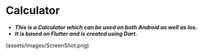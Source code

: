 # Calculator

- ***This is a Calculator which can be used on both Android as well as Ios.***
- ***It is based on Flutter and is created using Dart.***

(assets/images/ScreenShot.png)
